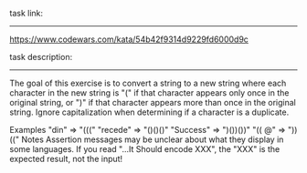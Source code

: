 task link:

---

https://www.codewars.com/kata/54b42f9314d9229fd6000d9c

task description:

---

The goal of this exercise is to convert a string to a new string where each character in the new string is "(" if that character appears only once in the original string, or ")" if that character appears more than once in the original string. Ignore capitalization when determining if a character is a duplicate.

Examples
"din" => "((("
"recede" => "()()()"
"Success" => ")())())"
"(( @" => "))(("
Notes
Assertion messages may be unclear about what they display in some languages. If you read "...It Should encode XXX", the "XXX" is the expected result, not the input!
